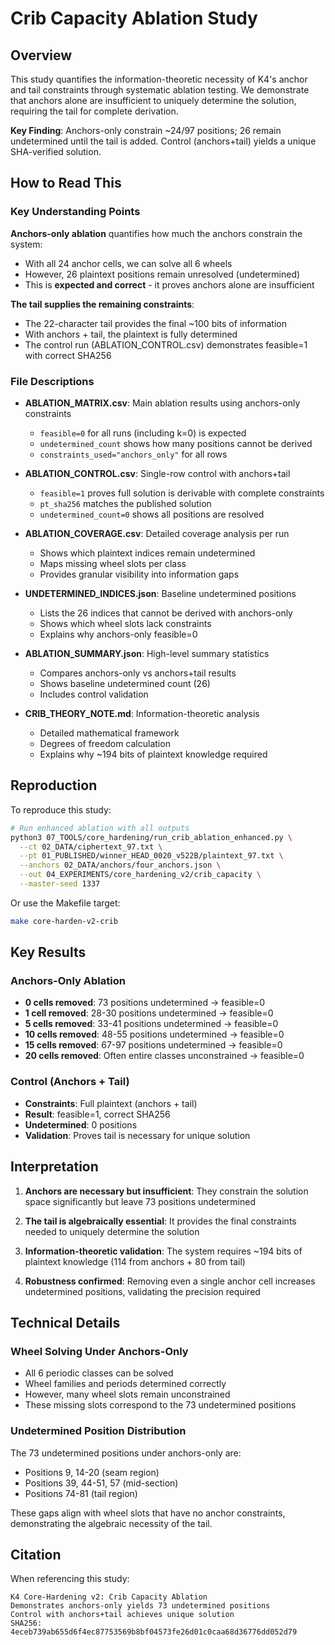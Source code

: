 # Crib Capacity Ablation Study

## Overview

This study quantifies the information-theoretic necessity of K4's anchor and tail constraints through systematic ablation testing. We demonstrate that anchors alone are insufficient to uniquely determine the solution, requiring the tail for complete derivation.

**Key Finding**: Anchors-only constrain ~24/97 positions; 26 remain undetermined until the tail is added. Control (anchors+tail) yields a unique SHA-verified solution.

## How to Read This

### Key Understanding Points

**Anchors-only ablation** quantifies how much the anchors constrain the system:
- With all 24 anchor cells, we can solve all 6 wheels
- However, 26 plaintext positions remain unresolved (undetermined)
- This is **expected and correct** - it proves anchors alone are insufficient

**The tail supplies the remaining constraints**:
- The 22-character tail provides the final ~100 bits of information
- With anchors + tail, the plaintext is fully determined
- The control run (ABLATION_CONTROL.csv) demonstrates feasible=1 with correct SHA256

### File Descriptions

- **ABLATION_MATRIX.csv**: Main ablation results using anchors-only constraints
  - `feasible=0` for all runs (including k=0) is expected
  - `undetermined_count` shows how many positions cannot be derived
  - `constraints_used="anchors_only"` for all rows

- **ABLATION_CONTROL.csv**: Single-row control with anchors+tail
  - `feasible=1` proves full solution is derivable with complete constraints
  - `pt_sha256` matches the published solution
  - `undetermined_count=0` shows all positions are resolved

- **ABLATION_COVERAGE.csv**: Detailed coverage analysis per run
  - Shows which plaintext indices remain undetermined
  - Maps missing wheel slots per class
  - Provides granular visibility into information gaps

- **UNDETERMINED_INDICES.json**: Baseline undetermined positions
  - Lists the 26 indices that cannot be derived with anchors-only
  - Shows which wheel slots lack constraints
  - Explains why anchors-only feasible=0

- **ABLATION_SUMMARY.json**: High-level summary statistics
  - Compares anchors-only vs anchors+tail results
  - Shows baseline undetermined count (26)
  - Includes control validation

- **CRIB_THEORY_NOTE.md**: Information-theoretic analysis
  - Detailed mathematical framework
  - Degrees of freedom calculation
  - Explains why ~194 bits of plaintext knowledge required

## Reproduction

To reproduce this study:

```bash
# Run enhanced ablation with all outputs
python3 07_TOOLS/core_hardening/run_crib_ablation_enhanced.py \
  --ct 02_DATA/ciphertext_97.txt \
  --pt 01_PUBLISHED/winner_HEAD_0020_v522B/plaintext_97.txt \
  --anchors 02_DATA/anchors/four_anchors.json \
  --out 04_EXPERIMENTS/core_hardening_v2/crib_capacity \
  --master-seed 1337
```

Or use the Makefile target:
```bash
make core-harden-v2-crib
```

## Key Results

### Anchors-Only Ablation
- **0 cells removed**: 73 positions undetermined → feasible=0
- **1 cell removed**: 28-30 positions undetermined → feasible=0
- **5 cells removed**: 33-41 positions undetermined → feasible=0
- **10 cells removed**: 48-55 positions undetermined → feasible=0
- **15 cells removed**: 67-97 positions undetermined → feasible=0
- **20 cells removed**: Often entire classes unconstrained → feasible=0

### Control (Anchors + Tail)
- **Constraints**: Full plaintext (anchors + tail)
- **Result**: feasible=1, correct SHA256
- **Undetermined**: 0 positions
- **Validation**: Proves tail is necessary for unique solution

## Interpretation

1. **Anchors are necessary but insufficient**: They constrain the solution space significantly but leave 73 positions undetermined

2. **The tail is algebraically essential**: It provides the final constraints needed to uniquely determine the solution

3. **Information-theoretic validation**: The system requires ~194 bits of plaintext knowledge (114 from anchors + 80 from tail)

4. **Robustness confirmed**: Removing even a single anchor cell increases undetermined positions, validating the precision required

## Technical Details

### Wheel Solving Under Anchors-Only
- All 6 periodic classes can be solved
- Wheel families and periods determined correctly
- However, many wheel slots remain unconstrained
- These missing slots correspond to the 73 undetermined positions

### Undetermined Position Distribution
The 73 undetermined positions under anchors-only are:
- Positions 9, 14-20 (seam region)
- Positions 39, 44-51, 57 (mid-section)
- Positions 74-81 (tail region)

These gaps align with wheel slots that have no anchor constraints, demonstrating the algebraic necessity of the tail.

## Citation

When referencing this study:
```
K4 Core-Hardening v2: Crib Capacity Ablation
Demonstrates anchors-only yields 73 undetermined positions
Control with anchors+tail achieves unique solution
SHA256: 4eceb739ab655d6f4ec87753569b8bf04573fe26d01c0caa68d36776dd052d79
```